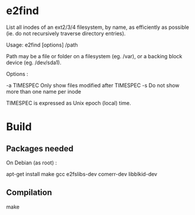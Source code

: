 # e2find
List all inodes of an ext2/3/4 filesystem, by name, as efficiently as possible (ie. do not recursively traverse directory entries).


Usage: e2find [options] /path

Path may be a file or folder on a filesystem (eg. /var), or a
backing block device (eg. /dev/sda1).

Options :

  -a	TIMESPEC  Only show files modified after TIMESPEC
  -s	Do not show more than one name per inode

  TIMESPEC is expressed as Unix epoch (local) time.


Build
=====


Packages needed
----------------

On Debian (as root) :


apt-get install make gcc e2fslibs-dev comerr-dev libblkid-dev


Compilation
------------

make